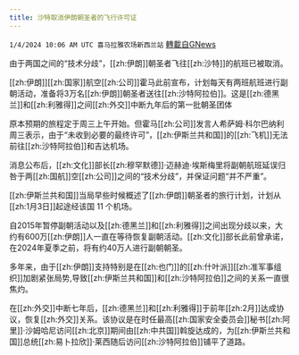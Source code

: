 ```yaml
---
title: 沙特取消伊朗朝圣者的飞行许可证
---
```

`1/4/2024 10:06 AM UTC 喜马拉雅农场新西兰站` [轉載自GNews](https://gnews.org/articles/2183200)

由于两国之间的“技术分歧”，[[zh:伊朗]]朝圣者飞往[[zh:沙特]]的航班已被取消。

[[zh:伊朗]][[zh:国家]]航空[[zh:公司]]霍马此前宣布，计划每天有两班航班进行副朝活动，准备将3万名[[zh:伊朗]]朝圣者送往[[zh:沙特阿拉伯]]。这是[[zh:德黑兰]]和[[zh:利雅得]]之间[[zh:外交]]中断九年后的第一批朝圣团体

原本预期的旅程定于周三上午开始。但霍马[[zh:公司]]发言人希萨姆·科尔巴纳利周三表示，由于“未收到必要的最终许可”，[[zh:伊斯兰共和国]]的[[zh:飞机]]无法前往[[zh:沙特阿拉伯]]和吉达机场。

消息公布后，[[zh:文化]]部长[[zh:穆罕默德]]·迈赫迪·埃斯梅里将副朝航班延误归咎于两[[zh:国航]]空[[zh:公司]]之间的“技术分歧”，并保证问题“并不严重”。

[[zh:伊斯兰共和国]]当局早些时候概述了[[zh:伊朗]]朝圣者的旅行计划，计划从[[zh:1月3日]]起途经该国 11 个机场。

自2015年暂停副朝活动以及[[zh:德黑兰]]和[[zh:利雅得]]之间出现分歧以来，大约有600万[[zh:伊朗]]人一直在等待恢复副朝活动。[[zh:文化]]部长此前曾承诺，在2024年夏季之前，将有约40万人进行副朝朝圣。

多年来，由于[[zh:伊朗]]支持特别是在[[zh:也门]]的[[zh:什叶派]][[zh:准军事组织]]加剧紧张局势,导致[[zh:伊斯兰共和国]]和[[zh:沙特阿拉伯]]之间的关系一直很焦灼。

在[[zh:外交]]中断七年后，[[zh:德黑兰]]和[[zh:利雅得]]于前年[[zh:2月]]达成协议，恢复[[zh:外交]]关系。该协议是在时任最高[[zh:国家安全委员会]]秘书[[zh:阿里]]·沙姆哈尼访问[[zh:北京]]期间由[[zh:中共国]]斡旋达成的，为[[zh:伊斯兰共和国]]总统[[zh:易卜拉欣]]·莱西随后访问[[zh:沙特阿拉伯]]铺平了道路。
